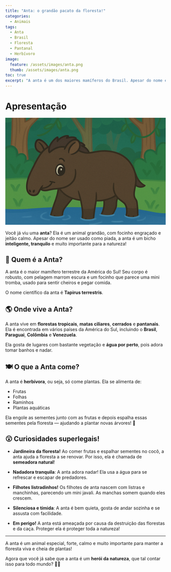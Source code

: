 ```yaml
---
title: "Anta: o grandão pacato da floresta!" 
categories:
  - Animais 
tags:
  - Anta
  - Brasil
  - Floresta
  - Pantanal
  - Herbívoro
image:
  feature: /assets/images/anta.png 
  thumb: /assets/images/anta.png
toc: true
excerpt: "A anta é um dos maiores mamíferos do Brasil. Apesar do nome engraçado, ela é esperta, tranquila e muito importante para a floresta!"
---
```


# Apresentação

![Imagem da Anta](/assets/images/anta.png)

Você já viu uma **anta**? Ela é um animal grandão, com focinho engraçado e jeitão calmo. Apesar do nome ser usado como piada, a anta é um bicho **inteligente, tranquilo** e muito importante para a natureza!

## 🐾 Quem é a Anta?

A anta é o maior mamífero terrestre da América do Sul! Seu corpo é robusto, com pelagem marrom escura e um focinho que parece uma mini tromba, usado para sentir cheiros e pegar comida.

O nome científico da anta é **Tapirus terrestris**.

## 🌎 Onde vive a Anta?

A anta vive em **florestas tropicais**, **matas ciliares**, **cerrados** e **pantanais**. Ela é encontrada em vários países da América do Sul, incluindo o **Brasil**, **Paraguai**, **Colômbia** e **Venezuela**.

Ela gosta de lugares com bastante vegetação e **água por perto**, pois adora tomar banhos e nadar.

## 🍽️ O que a Anta come?

A anta é **herbívora**, ou seja, só come plantas. Ela se alimenta de:

- Frutas
- Folhas
- Raminhos
- Plantas aquáticas

Ela engole as sementes junto com as frutas e depois espalha essas sementes pela floresta — ajudando a plantar novas árvores! 🌳

## 😮 Curiosidades superlegais!

- **Jardineira da floresta!** Ao comer frutas e espalhar sementes no cocô, a anta ajuda a floresta a se renovar. Por isso, ela é chamada de **semeadora natural**!

- **Nadadora tranquila**: A anta adora nadar! Ela usa a água para se refrescar e escapar de predadores.

- **Filhotes listradinhos!** Os filhotes de anta nascem com listras e manchinhas, parecendo um mini javali. As manchas somem quando eles crescem.

- **Silenciosa e tímida**: A anta é bem quieta, gosta de andar sozinha e se assusta com facilidade.

- **Em perigo!** A anta está ameaçada por causa da destruição das florestas e da caça. Proteger ela é proteger toda a natureza!

---

A anta é um animal especial, forte, calmo e muito importante para manter a floresta viva e cheia de plantas!

Agora que você já sabe que a anta é um **herói da natureza**, que tal contar isso para todo mundo? 🌿🦣
